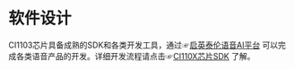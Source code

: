 # 软件设计

CI1103芯片具备成熟的SDK和各类开发工具，通过☞[启英泰伦语音AI平台](https://platform.chipintelli.com)  可以完成各类语音产品的开发。详细开发流程请点击☞[CI110X芯片SDK](../../../软件开发/SDK/CI110X芯片SDK/CI110X芯片SDK.md)  了解。
